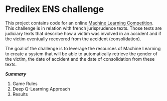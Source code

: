 # Predilex ENS challenge

This project contains code for an online [Machine Learning Competition](https://challengedata.ens.fr/challenges/24). This challenge is in relation with french jurisprudence texts. Those texts are judiciary texts that describe how a victim was involved in an accident and if the victim eventually recovered from the accident (consolidation).

The goal of the challenge is to leverage the resources of Machine Learning to create a system that will be able to automatically retrieve the gender of the victim, the date of accident and the date of consolidation from these texts.

***Summary***
1. Game Rules
2. Deep Q-Learning Approach
3. Results